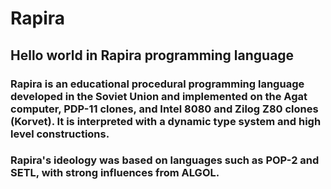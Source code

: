 # Rapira
## Hello world in Rapira programming language

### Rapira is an educational procedural programming language developed in the Soviet Union and implemented on the Agat computer, PDP-11 clones, and Intel 8080 and Zilog Z80 clones (Korvet). It is interpreted with a dynamic type system and high level constructions.

### Rapira's ideology was based on languages such as POP-2 and SETL, with strong influences from ALGOL.